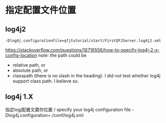 

# 指定配置文件位置
## log4j2
```
-Dlog4j.configurationFile=qfjtutorial/start/FirstQFJServer.log4j2.xml
```
https://stackoverflow.com/questions/16716556/how-to-specify-log4j-2-x-config-location
note: the path could be 
* relative path, or 
* absolute path, or 
* classpath (there is no slash in the heading). I did not test whether log4j support class path. I believe so.


## log4j 1.X
 指定logj配置文嘉你位置 / specify your log4j configuration file
-Dlog4j.configuration=./conf/log4j.xml 

